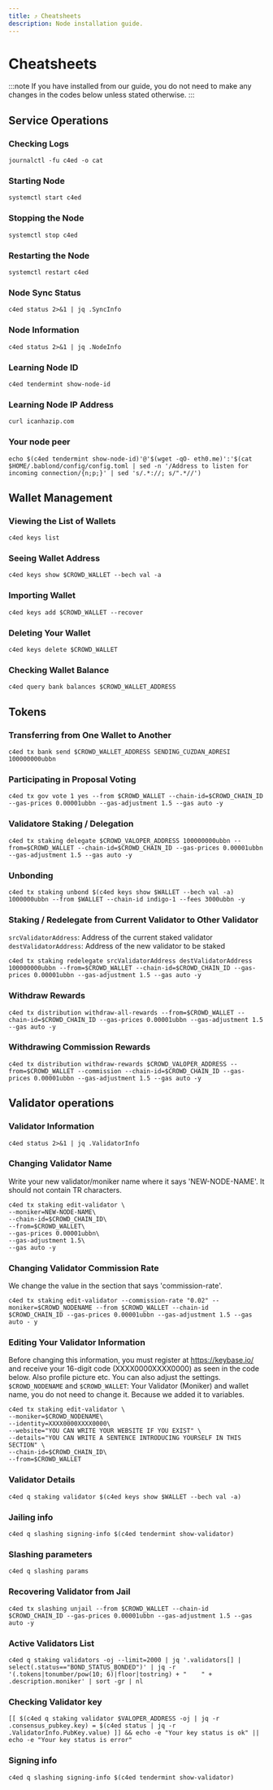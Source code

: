 ```yaml
---
title: ⤴️ Cheatsheets
description: Node installation guide.
---
```


# Cheatsheets
:::note
If you have installed from our guide, you do not need to make any changes in the codes below unless stated otherwise.
:::

## Service Operations

### Checking Logs
```
journalctl -fu c4ed -o cat
```

### Starting Node
```
systemctl start c4ed
```

### Stopping the Node
```
systemctl stop c4ed
```

### Restarting the Node
```
systemctl restart c4ed
```

### Node Sync Status
```
c4ed status 2>&1 | jq .SyncInfo
```

### Node Information
```
c4ed status 2>&1 | jq .NodeInfo
```

### Learning Node ID
```
c4ed tendermint show-node-id
```

### Learning Node IP Address
```
curl icanhazip.com
```

### Your node peer
```
echo $(c4ed tendermint show-node-id)'@'$(wget -qO- eth0.me)':'$(cat $HOME/.bablond/config/config.toml | sed -n '/Address to listen for incoming connection/{n;p;}' | sed 's/.*://; s/".*//')
```

## Wallet Management

### Viewing the List of Wallets
```
c4ed keys list
```

### Seeing Wallet Address
```
c4ed keys show $CROWD_WALLET --bech val -a
```

### Importing Wallet
```
c4ed keys add $CROWD_WALLET --recover
```

### Deleting Your Wallet
```
c4ed keys delete $CROWD_WALLET
```

### Checking Wallet Balance
```
c4ed query bank balances $CROWD_WALLET_ADDRESS
```

## Tokens

### Transferring from One Wallet to Another
```
c4ed tx bank send $CROWD_WALLET_ADDRESS SENDING_CUZDAN_ADRESI 100000000ubbn
```

### Participating in Proposal Voting
```
c4ed tx gov vote 1 yes --from $CROWD_WALLET --chain-id=$CROWD_CHAIN_ID --gas-prices 0.00001ubbn --gas-adjustment 1.5 --gas auto -y
```

### Validatore Staking / Delegation
```
c4ed tx staking delegate $CROWD_VALOPER_ADDRESS 100000000ubbn --from=$CROWD_WALLET --chain-id=$CROWD_CHAIN_ID --gas-prices 0.00001ubbn --gas-adjustment 1.5 --gas auto -y
```
### Unbonding
```
c4ed tx staking unbond $(c4ed keys show $WALLET --bech val -a) 1000000ubbn --from $WALLET --chain-id indigo-1 --fees 3000ubbn -y
```

### Staking / Redelegate from Current Validator to Other Validator
`srcValidatorAddress`: Address of the current staked validator
`destValidatorAddress`: Address of the new validator to be staked
```
c4ed tx staking redelegate srcValidatorAddress destValidatorAddress 100000000ubbn --from=$CROWD_WALLET --chain-id=$CROWD_CHAIN_ID --gas-prices 0.00001ubbn --gas-adjustment 1.5 --gas auto -y
```

### Withdraw Rewards
```
c4ed tx distribution withdraw-all-rewards --from=$CROWD_WALLET --chain-id=$CROWD_CHAIN_ID --gas-prices 0.00001ubbn --gas-adjustment 1.5 --gas auto -y
```

### Withdrawing Commission Rewards

```
c4ed tx distribution withdraw-rewards $CROWD_VALOPER_ADDRESS --from=$CROWD_WALLET --commission --chain-id=$CROWD_CHAIN_ID --gas-prices 0.00001ubbn --gas-adjustment 1.5 --gas auto -y
```

## Validator operations

### Validator Information
```
c4ed status 2>&1 | jq .ValidatorInfo
```

### Changing Validator Name
Write your new validator/moniker name where it says 'NEW-NODE-NAME'. It should not contain TR characters.
```
c4ed tx staking edit-validator \
--moniker=NEW-NODE-NAME\
--chain-id=$CROWD_CHAIN_ID\
--from=$CROWD_WALLET\
--gas-prices 0.00001ubbn\
--gas-adjustment 1.5\
--gas auto -y
```

### Changing Validator Commission Rate
We change the value in the section that says 'commission-rate'.
```
c4ed tx staking edit-validator --commission-rate "0.02" --moniker=$CROWD_NODENAME --from $CROWD_WALLET --chain-id $CROWD_CHAIN_ID --gas-prices 0.00001ubbn --gas-adjustment 1.5 --gas auto - y
```

### Editing Your Validator Information
Before changing this information, you must register at https://keybase.io/ and receive your 16-digit code (XXXX0000XXXX0000) as seen in the code below. Also profile picture etc. You can also adjust the settings.
`$CROWD_NODENAME` and `$CROWD_WALLET`: Your Validator (Moniker) and wallet name, you do not need to change it. Because we added it to variables.
```
c4ed tx staking edit-validator \
--moniker=$CROWD_NODENAME\
--identity=XXXX0000XXXX0000\
--website="YOU CAN WRITE YOUR WEBSITE IF YOU EXIST" \
--details="YOU CAN WRITE A SENTENCE INTRODUCING YOURSELF IN THIS SECTION" \
--chain-id=$CROWD_CHAIN_ID\
--from=$CROWD_WALLET
```

### Validator Details
```
c4ed q staking validator $(c4ed keys show $WALLET --bech val -a)
```

### Jailing info
```
c4ed q slashing signing-info $(c4ed tendermint show-validator)
```

### Slashing parameters
```
c4ed q slashing params
```

### Recovering Validator from Jail
```
c4ed tx slashing unjail --from $CROWD_WALLET --chain-id $CROWD_CHAIN_ID --gas-prices 0.00001ubbn --gas-adjustment 1.5 --gas auto -y
```

### Active Validators List
```
c4ed q staking validators -oj --limit=2000 | jq '.validators[] | select(.status=="BOND_STATUS_BONDED")' | jq -r '(.tokens|tonumber/pow(10; 6)|floor|tostring) + " 	 " + .description.moniker' | sort -gr | nl
```

### Checking Validator key
```
[[ $(c4ed q staking validator $VALOPER_ADDRESS -oj | jq -r .consensus_pubkey.key) = $(c4ed status | jq -r .ValidatorInfo.PubKey.value) ]] && echo -e "Your key status is ok" || echo -e "Your key status is error"
```

### Signing info
```
c4ed q slashing signing-info $(c4ed tendermint show-validator)
```
